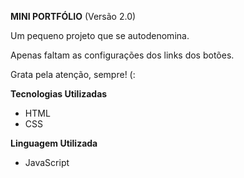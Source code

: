 **MINI PORTFÓLIO** (Versão 2.0)

<p>Um pequeno projeto que se autodenomina.</p> 
<p>Apenas faltam as configurações dos links dos botões.</p>
<p>Grata pela atenção, sempre! (:</p>

**Tecnologias Utilizadas**

- HTML
- CSS

**Linguagem Utilizada**

- JavaScript
